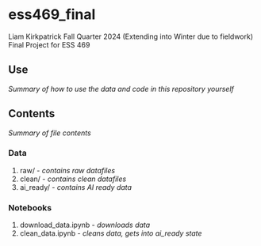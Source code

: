 # ess469_final
Liam Kirkpatrick
Fall Quarter 2024 (Extending into Winter due to fieldwork)
Final Project for ESS 469


## Use
*Summary of how to use the data and code in this repository yourself*

## Contents
*Summary of file contents*

### Data
1. raw/ - *contains raw datafiles*
2. clean/ - *contains clean datafiles*
3. ai_ready/ - *contains AI ready data*
### Notebooks
1. download_data.ipynb - *downloads data*
2. clean_data.ipynb - *cleans data, gets into ai_ready state*
